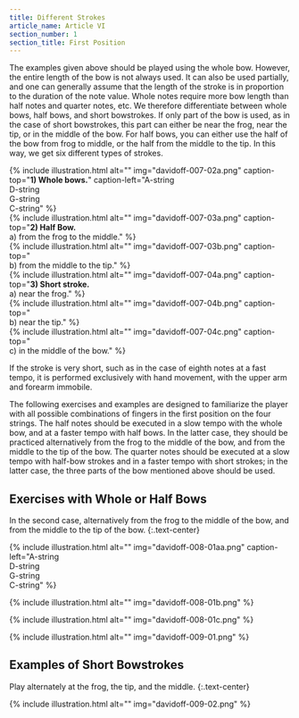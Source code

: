 ```yaml
---
title: Different Strokes
article_name: Article VI
section_number: 1
section_title: First Position
---
```


The examples given above should be played using the whole bow. However, the entire length of the bow is not always used. It can also be used partially, and one can generally assume that the length of the stroke is in proportion to the duration of the note value. Whole notes require more bow length than half notes and quarter notes, etc. We therefore differentiate between whole bows, half bows, and short bowstrokes. If only part of the bow is used, as in the case of short bowstrokes, this part can either be near the frog, near the tip, or in the middle of the bow. For half bows, you can either use the half of the bow from frog to middle, or the half from the middle to the tip. In this way, we get six different types of strokes.

<div class="row">
<div class="col-md-4">
{% include illustration.html alt="" img="davidoff-007-02a.png" caption-top="<strong>1) Whole bows.</strong>" caption-left="A-string <br>D-string <br> G-string <br> C-string" %}
</div>
<div class="col-md-4">
{% include illustration.html alt="" img="davidoff-007-03a.png" caption-top="<strong>2) Half Bow.</strong> <br>a) from the frog to the middle." %}
</div>
<div class="col-md-4">
{% include illustration.html alt="" img="davidoff-007-03b.png" caption-top="<br>b) from the middle to the tip." %}
</div>
</div>

<div class="row">
<div class="col-md-4">
{% include illustration.html alt="" img="davidoff-007-04a.png" caption-top="<strong>3) Short stroke.</strong> <br>a) near the frog." %}
</div>
<div class="col-md-4">
{% include illustration.html alt="" img="davidoff-007-04b.png" caption-top="<br>b) near the tip." %}
</div>
<div class="col-md-4">
{% include illustration.html alt="" img="davidoff-007-04c.png" caption-top="<br>c) in the middle of the bow." %}
</div>
</div>

If the stroke is very short, such as in the case of eighth notes at a fast tempo, it is performed exclusively with hand movement, with the upper arm and forearm immobile.

The following exercises and examples are designed to familiarize the player with all possible combinations of fingers in the first position on the four strings. The half notes should be executed in a slow tempo with the whole bow, and at a faster tempo with half bows. In the latter case, they should be practiced alternatively from the frog to the middle of the bow, and from the middle to the tip of the bow. The quarter notes should be executed at a slow tempo with half-bow strokes and in a faster tempo with short strokes; in the latter case, the three parts of the bow mentioned above should be used. 

## Exercises with Whole or Half Bows

In the second case, alternatively from the frog to the middle of the bow, and from the middle to the tip of the bow.
{:.text-center}

{% include illustration.html alt="" img="davidoff-008-01aa.png" caption-left="A-string <br>D-string <br>G-string <br>C-string" %}

{% include illustration.html alt="" img="davidoff-008-01b.png" %}

{% include illustration.html alt="" img="davidoff-008-01c.png" %}

{% include illustration.html alt="" img="davidoff-009-01.png" %}

## Examples of Short Bowstrokes

Play alternately at the frog, the tip, and the middle.
{:.text-center}

{% include illustration.html alt="" img="davidoff-009-02.png" %}

